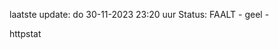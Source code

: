 laatste update: 
do 30-11-2023 23:20   uur 
Status: FAALT - geel - 
<div class="service Y">httpstat</div>